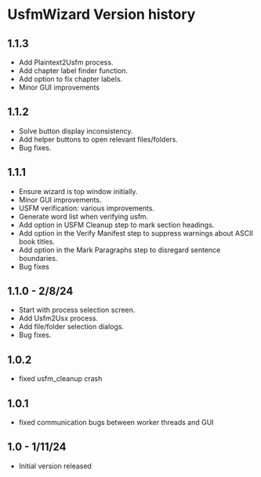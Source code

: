 # UsfmWizard Version history

## 1.1.3
* Add Plaintext2Usfm process.
* Add chapter label finder function.
* Add option to fix chapter labels.
* Minor GUI improvements

## 1.1.2
* Solve button display inconsistency.
* Add helper buttons to open relevant files/folders.
* Bug fixes.

## 1.1.1
* Ensure wizard is top window initially.
* Minor GUI improvements.
* USFM verification: various improvements.
* Generate word list when verifying usfm.
* Add option in USFM Cleanup step to mark section headings.
* Add option in the Verify Manifest step to suppress warnings about ASCII book titles.
* Add option in the Mark Paragraphs step to disregard sentence boundaries. 
* Bug fixes

## 1.1.0 - 2/8/24
* Start with process selection screen.
* Add Usfm2Usx process.
* Add file/folder selection dialogs.
* Bug fixes.

## 1.0.2
* fixed usfm_cleanup crash

## 1.0.1
* fixed communication bugs between worker threads and GUI

## 1.0 - 1/11/24
* Initial version released
